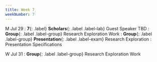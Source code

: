 ```yaml
---
title: Week 7
weekNumber: 7
---
```


M Jul 29
: **7**{: .label} **Scholars**{: .label .label-lab} Guest Speaker TBD
: **Group**{: .label .label-group} Research Exploration Work
: **Group**{: .label .label-group} **Presentation**{: .label .label-exam} Research Exploration
  : Presentation Specifications

W Jul 31
: **Group**{: .label .label-group} Research Exploration Work
